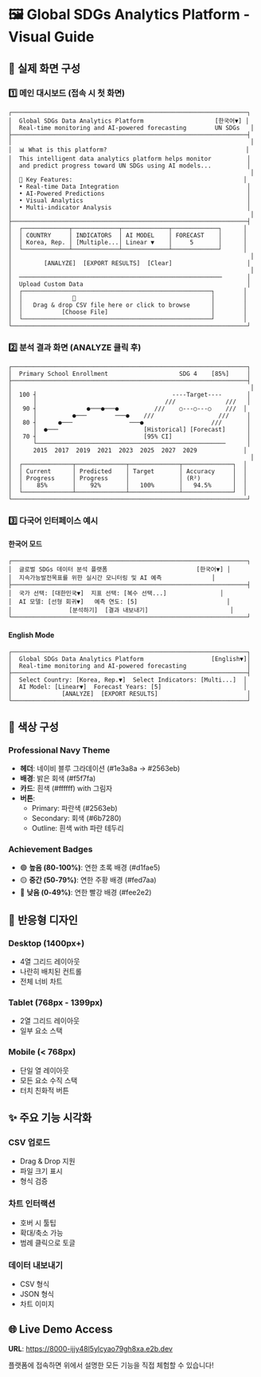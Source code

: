 # 🖼️ Global SDGs Analytics Platform - Visual Guide

## 🎨 실제 화면 구성

### 1️⃣ 메인 대시보드 (접속 시 첫 화면)

```
┌──────────────────────────────────────────────────────────────────┐
│  Global SDGs Data Analytics Platform                    [한국어▼] │
│  Real-time monitoring and AI-powered forecasting        UN SDGs   │
├──────────────────────────────────────────────────────────────────┤
│                                                                   │
│  📊 What is this platform?                                       │
│  This intelligent data analytics platform helps monitor          │
│  and predict progress toward UN SDGs using AI models...          │
│                                                                   │
│  🎯 Key Features:                                                │
│  • Real-time Data Integration                                    │
│  • AI-Powered Predictions                                        │
│  • Visual Analytics                                              │
│  • Multi-indicator Analysis                                      │
│                                                                   │
├──────────────────────────────────────────────────────────────────┤
│  ┌─────────────┬─────────────┬─────────────┬─────────────┐      │
│  │ COUNTRY     │ INDICATORS  │ AI MODEL    │ FORECAST    │      │
│  │ Korea, Rep. │ [Multiple...│ Linear ▼    │     5       │      │
│  └─────────────┴─────────────┴─────────────┴─────────────┘      │
│                                                                   │
│         [ANALYZE]  [EXPORT RESULTS]  [Clear]                     │
│                                                                   │
│  ─────────────────────────────────────────────────────────       │
│  Upload Custom Data                                              │
│  ┌─────────────────────────────────────────────────────┐        │
│  │              📁                                      │        │
│  │   Drag & drop CSV file here or click to browse      │        │
│  │           [Choose File]                             │        │
│  └─────────────────────────────────────────────────────┘        │
└──────────────────────────────────────────────────────────────────┘
```

### 2️⃣ 분석 결과 화면 (ANALYZE 클릭 후)

```
┌──────────────────────────────────────────────────────────────────┐
│  Primary School Enrollment                    SDG 4    [85%]     │
├──────────────────────────────────────────────────────────────────┤
│                                                                   │
│  100 ┤                                      ----Target----       │
│      │                                    ///              ///   │
│   90 ┤              ●───●───●          ///    ○---○---○    ///  │
│      │          ●───        ───●    ///                  ///     │
│   80 ┤      ●───                ───●                   ///       │
│      │  ●───                        [Historical] [Forecast]      │
│   70 ┤                              [95% CI]                     │
│      └─────────────────────────────────────────────────────      │
│      2015  2017  2019  2021  2023  2025  2027  2029             │
│                                                                   │
│  ┌──────────────┬──────────────┬──────────────┬──────────────┐  │
│  │ Current      │ Predicted    │ Target       │ Accuracy     │  │
│  │ Progress     │ Progress     │              │ (R²)         │  │
│  │    85%       │    92%       │   100%       │   94.5%      │  │
│  └──────────────┴──────────────┴──────────────┴──────────────┘  │
└──────────────────────────────────────────────────────────────────┘
```

### 3️⃣ 다국어 인터페이스 예시

#### 한국어 모드
```
┌──────────────────────────────────────────────────────────────────┐
│  글로벌 SDGs 데이터 분석 플랫폼                         [한국어▼] │
│  지속가능발전목표를 위한 실시간 모니터링 및 AI 예측              │
├──────────────────────────────────────────────────────────────────┤
│  국가 선택: [대한민국▼]  지표 선택: [복수 선택...]               │
│  AI 모델: [선형 회귀▼]   예측 연도: [5]                         │
│                [분석하기]  [결과 내보내기]                       │
└──────────────────────────────────────────────────────────────────┘
```

#### English Mode
```
┌──────────────────────────────────────────────────────────────────┐
│  Global SDGs Data Analytics Platform                   [English▼]│
│  Real-time monitoring and AI-powered forecasting                 │
├──────────────────────────────────────────────────────────────────┤
│  Select Country: [Korea, Rep.▼]  Select Indicators: [Multi...]  │
│  AI Model: [Linear▼]  Forecast Years: [5]                       │
│              [ANALYZE]  [EXPORT RESULTS]                         │
└──────────────────────────────────────────────────────────────────┘
```

## 🎨 색상 구성

### Professional Navy Theme
- **헤더**: 네이비 블루 그라데이션 (#1e3a8a → #2563eb)
- **배경**: 밝은 회색 (#f5f7fa)
- **카드**: 흰색 (#ffffff) with 그림자
- **버튼**: 
  - Primary: 파란색 (#2563eb)
  - Secondary: 회색 (#6b7280)
  - Outline: 흰색 with 파란 테두리

### Achievement Badges
- 🟢 **높음 (80-100%)**: 연한 초록 배경 (#d1fae5)
- 🟡 **중간 (50-79%)**: 연한 주황 배경 (#fed7aa)
- 🔴 **낮음 (0-49%)**: 연한 빨강 배경 (#fee2e2)

## 📱 반응형 디자인

### Desktop (1400px+)
- 4열 그리드 레이아웃
- 나란히 배치된 컨트롤
- 전체 너비 차트

### Tablet (768px - 1399px)
- 2열 그리드 레이아웃
- 일부 요소 스택

### Mobile (< 768px)
- 단일 열 레이아웃
- 모든 요소 수직 스택
- 터치 친화적 버튼

## ✨ 주요 기능 시각화

### CSV 업로드
- Drag & Drop 지원
- 파일 크기 표시
- 형식 검증

### 차트 인터랙션
- 호버 시 툴팁
- 확대/축소 가능
- 범례 클릭으로 토글

### 데이터 내보내기
- CSV 형식
- JSON 형식
- 차트 이미지

## 🌐 Live Demo Access
**URL**: https://8000-ijjy48l5ylcyao79gh8xa.e2b.dev

플랫폼에 접속하면 위에서 설명한 모든 기능을 직접 체험할 수 있습니다!